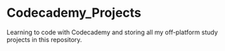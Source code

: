 # Codecademy_Projects
Learning to code with Codecademy and storing all my off-platform study projects in this repository.
